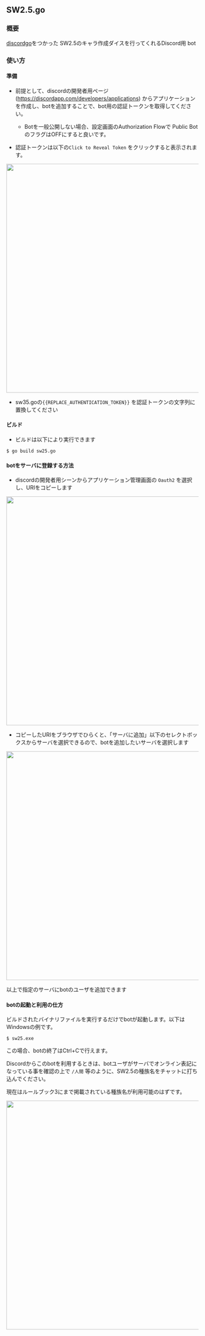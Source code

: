 ## SW2.5.go

### 概要

[discordgo](https://github.com/bwmarrin/discordgo)をつかった
SW2.5のキャラ作成ダイスを行ってくれるDiscord用 bot

### 使い方
#### 準備

- 前提として、discordの開発者用ページ (https://discordapp.com/developers/applications) からアプリケーションを作成し、botを追加することで、bot用の認証トークンを取得してください。
  - Botを一般公開しない場合、設定画面のAuthorization Flowで Public Bot のフラグはOFFにすると良いです。

- 認証トークンは以下の`Click to Reveal Token` をクリックすると表示されます。

<image src="./img/token.PNG" width="600" />


- sw35.goの`{{REPLACE_AUTHENTICATION_TOKEN}}` を認証トークンの文字列に置換してください

#### ビルド
 
- ビルドは以下により実行できます

```console
$ go build sw25.go
```

#### botをサーバに登録する方法
- discordの開発者用シーンからアプリケーション管理画面の `Oauth2` を選択し、URIをコピーします
<image src="./img/add_application.PNG" width="600" />

- コピーしたURIをブラウザでひらくと、「サーバに追加」以下のセレクトボックスからサーバを選択できるので、botを追加したいサーバを選択します
<image src="./img/select_server.PNG" width="600" />

以上で指定のサーバにbotのユーザを追加できます

#### botの起動と利用の仕方

ビルドされたバイナリファイルを実行するだけでbotが起動します。以下はWindowsの例です。

```console
$ sw25.exe
```
この場合、botの終了はCtrl+Cで行えます。


Discordからこのbotを利用するときは、botユーザがサーバでオンライン表記になっている事を確認の上で
`/人間` 等のように、SW2.5の種族名をチャットに打ち込んでください。

現在はルールブック3にまで掲載されている種族名が利用可能のはずです。

<image src="./img/bot_result.PNG" width="600" />
